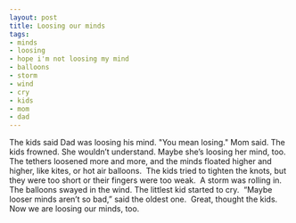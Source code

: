 ```yaml
---
layout: post
title: Loosing our minds
tags:
- minds
- loosing
- hope i'm not loosing my mind
- balloons
- storm
- wind
- cry
- kids
- mom
- dad
---
```

The kids said Dad was loosing his mind. "You mean losing." Mom said. The kids frowned. She wouldn’t understand. Maybe she’s loosing her mind, too. 
The tethers loosened more and more, and the minds floated higher and higher, like kites, or hot air balloons. 
The kids tried to tighten the knots, but they were too short or their fingers were too weak. 
A storm was rolling in. The balloons swayed in the wind. The littlest kid started to cry. 
“Maybe looser minds aren’t so bad,” said the oldest one. 
Great, thought the kids. Now we are loosing our minds, too. 
